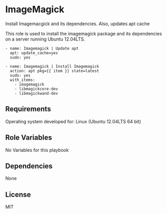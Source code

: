 ImageMagick
========

Install Imagemacgick and its dependencies.  Also, updates apt cache

This role is used to install the imagemagick package and its dependencies on a server running Ubuntu 12.04LTS.

```
- name: Imagemagick | Update apt
  apt: update_cache=yes
  sudo: yes

- name: Imagemagick | Install Imagemagick
  action: apt pkg={{ item }} state=latest
  sudo: yes
  with_items:
    - imagemagick
    - libmagickcore-dev
    - libmagickwand-dev
```

Requirements
-----------
Operating system developed for: Linux (Ubuntu 12.04LTS 64 bit)

Role Variables
-----------
No Variables for this playbook

Dependencies
-----------
None

License
-----------
MIT
